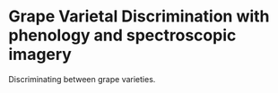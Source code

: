 # Grape Varietal Discrimination with phenology and spectroscopic imagery
Discriminating between grape varieties.
